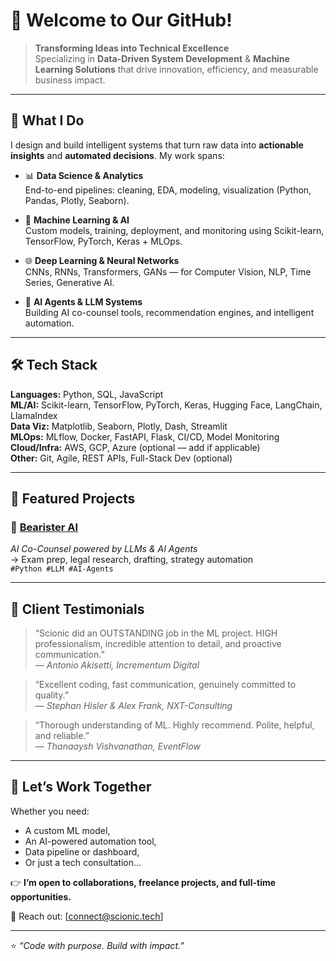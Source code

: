 # 👋 Welcome to Our GitHub!

> **Transforming Ideas into Technical Excellence**  
> Specializing in **Data-Driven System Development** & **Machine Learning Solutions** that drive innovation, efficiency, and measurable business impact.

---

## 🎯 What I Do

I design and build intelligent systems that turn raw data into **actionable insights** and **automated decisions**. My work spans:

- 📊 **Data Science & Analytics**  
  End-to-end pipelines: cleaning, EDA, modeling, visualization (Python, Pandas, Plotly, Seaborn).

- 🤖 **Machine Learning & AI**  
  Custom models, training, deployment, and monitoring using Scikit-learn, TensorFlow, PyTorch, Keras + MLOps.

- 🌐 **Deep Learning & Neural Networks**  
  CNNs, RNNs, Transformers, GANs — for Computer Vision, NLP, Time Series, Generative AI.

- 🧩 **AI Agents & LLM Systems**  
  Building AI co-counsel tools, recommendation engines, and intelligent automation.

---

## 🛠️ Tech Stack

**Languages:** Python, SQL, JavaScript  
**ML/AI:** Scikit-learn, TensorFlow, PyTorch, Keras, Hugging Face, LangChain, LlamaIndex  
**Data Viz:** Matplotlib, Seaborn, Plotly, Dash, Streamlit  
**MLOps:** MLflow, Docker, FastAPI, Flask, CI/CD, Model Monitoring  
**Cloud/Infra:** AWS, GCP, Azure (optional — add if applicable)  
**Other:** Git, Agile, REST APIs, Full-Stack Dev (optional)

---

## 🚀 Featured Projects

### 🐻 [Bearister AI](https://github.com/yourusername/bearister-ai)  
*AI Co-Counsel powered by LLMs & AI Agents*  
→ Exam prep, legal research, drafting, strategy automation  
`#Python #LLM #AI-Agents`

---

## 💬 Client Testimonials

> “Scionic did an OUTSTANDING job in the ML project. HIGH professionalism, incredible attention to detail, and proactive communication.”  
> — *Antonio Akisetti, Incrementum Digital*

> “Excellent coding, fast communication, genuinely committed to quality.”  
> — *Stephan Hisler & Alex Frank, NXT-Consulting*

> “Thorough understanding of ML. Highly recommend. Polite, helpful, and reliable.”  
> — *Thanaaysh Vishvanathan, EventFlow*

---

## 🤝 Let’s Work Together

Whether you need:
- A custom ML model,
- An AI-powered automation tool,
- Data pipeline or dashboard,
- Or just a tech consultation...

👉 **I’m open to collaborations, freelance projects, and full-time opportunities.**

📧 Reach out: [connect@scionic.tech]  

---

⭐️ *“Code with purpose. Build with impact.”*
